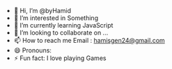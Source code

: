 - 👋 Hi, I’m @byHamid
- 👀 I’m interested in Something
- 🌱 I’m currently learning JavaScript
- 💞️ I’m looking to collaborate on ...
- 📫 How to reach me Email : hamisgen24@gmail.com
- 😄 Pronouns: 
- ⚡ Fun fact: I love playing Games

<!---
byHamid/byHamid is a ✨ special ✨ repository because its `README.md` (this file) appears on your GitHub profile.
You can click the Preview link to take a look at your changes.
--->
